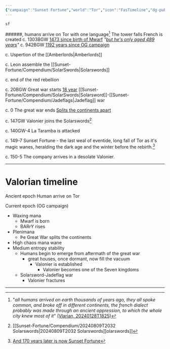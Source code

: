 ```yaml
---
{"campaign":"Sunset Fortune","world":"Tor","icon":"FasTimeline","dg-publish":true,"permalink":"/sunset-fortune/timeline/","dgPassFrontmatter":true,"created":"2024-01-28T19:27:39.851+10:30","updated":"2025-01-04T11:57:36.040+10:30"}
---
```



```timeline 
sf
```
######, humans arrive on Tor with one language[^2]
	The tower falls
		French is created
c. 1303BGW [1473 since birth of Mwarf](https://discord.com/channels/@me/691509919119179856/862992630324265020)
	*"[but he's only aged 489 years](https://discord.com/channels/@me/691509919119179856/862992630324265020)"*
c. 942BGW [1192 years since OG campaign](https://discord.com/channels/@me/691509919119179856/862~993036098273280)

c. Uspertion of the [[Amberlords\|Amberlords]]

c. Leon assemble the [[Sunset-Fortune/Compendium/SolarSwords\|Solarswords]]

c.  end of the red rebellion

c. 20BGW Great war starts [18 year](https://discord.com/channels/@me/691509919119179856/1111913334137159760) [[Sunset-Fortune/Compendium/SolarSwords\|Solarsword]]-[[Sunset-Fortune/Compendium/Jadeflags\|Jadeflag]] war

c. 0 The great war ends
	[Splits the continents apart](https://discord.com/channels/@me/691509919119179856/1201086147829436426)


c. 147GW Valonier joins the Solarswords[^3]

c. 140GW-4 La Taramba is attacked

c. 149-7 Sunset Fortune - the last weal of eventide, long fall of Tor as it's magic wanes, heralding the dark age and the winter before the rebirth.[^1]

c. 150-5 The company arrives in a desolate Valonier.

---
# Valorian timeline

Ancient epoch
	Human arrive on Tor

Current epoch (OG campaign)
- Waxing mana
	- Mwarf is born
	- BARrY rises
- Plenimana
	- Þe Great War splits the continents
- High chaos mana wane
- Medium entropy stability
	- Humans begin to emerge from aftermath of the great war
		-  great houses, once dormant, now fill the vacuum
			- Valonier is established
				- Valonier becomes one of the Seven kingdoms
	- Solarsword-Jadeflag war
		- Valonier fractures

---




[^1]: [And 170 years later is now Sunset Fortune](https://discord.com/channels/@me/691509919119179856/1273797648553349204)
[^2]: "*all humans arrived on earth thousands of years ago, they all spoke common, and broke off in different continents, the french dialect probably was made through an ancient oppression, to which the whole city knew most of it*" [\(Vlarian\, 20240128T1825)](https://discord.com/channels/@me/691509919119179856/1201073022828822548)
[^3]: [[Sunset-Fortune/Compendium/20240809T2032 Solarswords\|20240809T2032 Solarswords]]olarswords]]